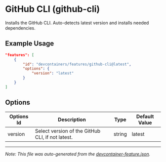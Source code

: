 
# GitHub CLI (github-cli)

Installs the GitHub CLI. Auto-detects latest version and installs needed dependencies.

## Example Usage

```json
"features": [
    {
        "id": "devcontainers/features/github-cli@latest",
        "options": {
            "version": "latest"
        }
    }
]
```

## Options

| Options Id | Description | Type | Default Value |
|-----|-----|-----|-----|
| version | Select version of the GitHub CLI, if not latest. | string | latest |

---

_Note: This file was auto-generated from the [devcontainer-feature.json](./devcontainer-feature.json)._

